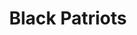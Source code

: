 ---
pid: llp5
title: Black Patriots
location_transcription: Somewhere near Independence Hall
coordinates: "[-75.149979303817, 39.948972050928]"
zipcode: '19116'
gen_neighborhood: Northeast Philadelphia
neighborhood: Somerton,Bustleton
outside_phl: 
age: '15'
age_range: 13-19
instagram: 
image_file_name: llp_5.jpg
proposal_transcription: Philadelphia is full of monuments and statues that celebrate
  our founding fathers but black people who helped shape the U.S. (especially in Philly)
topic: African Americans,History,Inclusivity
topic_summary: 0, 0, 0, 0
type: Sculpture Statue
keywords_other: black, patriots
credit: Brooke Thomas
image_labels: "#NAME?"
twitter: 
facebook: 
permalink: "/monuments/llp5/"
layout: item-page
---
